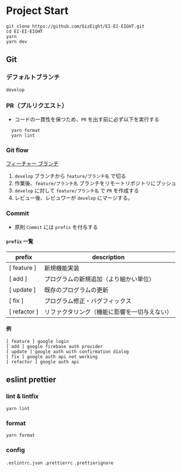 # Project Start

```shell
git clone https://github.com/GizEight/EI-EI-EIGHT.git
cd EI-EI-EIGHT
yarn
yarn dev
```

## Git

### デフォルトブランチ

`develop`

### PR（プルリクエスト）

- コードの一貫性を保つため、`PR` を出す前に必ず以下を実行する

```shell
  yarn format
  yarn lint
```

### Git flow

[フィーチャー ブランチ](https://www.atlassian.com/ja/git/tutorials/comparing-workflows/gitflow-workflow#:~:text=develop%0A%C2%A0main-,%E3%83%95%E3%82%A3%E3%83%BC%E3%83%81%E3%83%A3%E3%83%BC%20%E3%83%96%E3%83%A9%E3%83%B3%E3%83%81,-%E3%81%9D%E3%82%8C%E3%81%9E%E3%82%8C%E3%81%AE%E3%83%96%E3%83%A9%E3%83%B3%E3%83%81)

1. `develop` ブランチから `feature/ブランチ名` で切る
2. 作業後、`feature/ブランチ名` ブランチをリモートリポジトリにプッシュ
3. `develop` に対して `feature/ブランチ名` で `PR` を作成する
4. レビュー後、レビュワーが `develop` にマージする。

### Commit

- 原則 `Commit` には `prefix` を付与する

#### `prefix` 一覧

| prefix       | description                                  |
| ------------ | -------------------------------------------- |
| [ feature ]  | 新規機能実装                                 |
| [ add ]      | プログラムの新規追加（より細かい単位）       |
| [ update ]   | 既存のプログラムの更新                       |
| [ fix ]      | プログラム修正・バグフィックス               |
| [ refactor ] | リファクタリング（機能に影響を一切与えない） |

#### 例

```git
[ feature ] google login
[ add ] google firebase auth provider
[ update ] google auth with confirmation dialog
[ fix ] google auth api not working
[ refactor ] google auth api
```

## eslint prettier

### lint & lintfix

`yarn lint`

### format

`yarn format`

### config

`.eslintrc.json`
`.prettierrc`
`.prettierignore`
